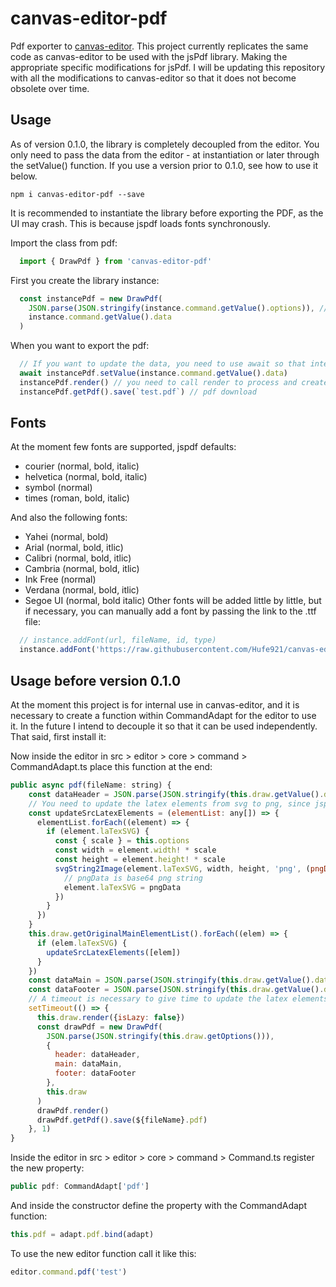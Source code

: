 # canvas-editor-pdf

Pdf exporter to [canvas-editor](https://github.com/Hufe921/canvas-editor).
This project currently replicates the same code as canvas-editor to be used with the jsPdf library. Making the appropriate specific modifications for jsPdf. I will be updating this repository with all the modifications to canvas-editor so that it does not become obsolete over time.

## Usage
As of version 0.1.0, the library is completely decoupled from the editor. You only need to pass the data from the editor - at instantiation or later through the setValue() function. If you use a version prior to 0.1.0, see how to use it below.

```
npm i canvas-editor-pdf --save
```

It is recommended to instantiate the library before exporting the PDF, as the UI may crash. This is because jspdf loads fonts synchronously.

Import the class from pdf:
```javascript
  import { DrawPdf } from 'canvas-editor-pdf'
```

First you create the library instance:
```javascript
  const instancePdf = new DrawPdf(
    JSON.parse(JSON.stringify(instance.command.getValue().options)), // make a copy of the editor settings and avoid type conflicts
    instance.command.getValue().data
  )
```

When you want to export the pdf:
```javascript
  // If you want to update the data, you need to use await so that internally you can convert latex from svg to png - jspdf does not support svg
  await instancePdf.setValue(instance.command.getValue().data)
  instancePdf.render() // you need to call render to process and create the data within jspdf
  instancePdf.getPdf().save(`test.pdf`) // pdf download
```

## Fonts
At the moment few fonts are supported, jspdf defaults:
- courier (normal, bold, italic)
- helvetica (normal, bold, italic)
- symbol (normal)
- times (roman, bold, italic)

And also the following fonts:
- Yahei (normal, bold)
- Arial (normal, bold, itlic)
- Calibri (normal, bold, itlic)
- Cambria (normal, bold, itlic)
- Ink Free (normal)
- Verdana (normal, bold, itlic)
- Segoe UI (normal, bold italic)
Other fonts will be added little by little, but if necessary, you can manually add a font by passing the link to the .ttf file:
```javascript
  // instance.addFont(url, fileName, id, type)
  instance.addFont('https://raw.githubusercontent.com/Hufe921/canvas-editor/refs/heads/feature/pdf/public/font/msyh.ttf', 'Yahei.ttf', 'Yahei', 'normal')
```

## Usage before version 0.1.0
At the moment this project is for internal use in canvas-editor, and it is necessary to create a function within CommandAdapt for the editor to use it. In the future I intend to decouple it so that it can be used independently. That said, first install it:

Now inside the editor in src > editor > core > command > CommandAdapt.ts place this function at the end:

```javascript
public async pdf(fileName: string) {
    const dataHeader = JSON.parse(JSON.stringify(this.draw.getValue().data.header))
    // You need to update the latex elements from svg to png, since jspdf does not support the svg format
    const updateSrcLatexElements = (elementList: any[]) => {
      elementList.forEach((element) => {
        if (element.laTexSVG) {
          const { scale } = this.options
          const width = element.width! * scale
          const height = element.height! * scale
          svgString2Image(element.laTexSVG, width, height, 'png', (pngData: any) => {
            // pngData is base64 png string
            element.laTexSVG = pngData
          })
        }
      })
    }
    this.draw.getOriginalMainElementList().forEach((elem) => {
      if (elem.laTexSVG) {
        updateSrcLatexElements([elem])
      }
    })
    const dataMain = JSON.parse(JSON.stringify(this.draw.getValue().data.main))
    const dataFooter = JSON.parse(JSON.stringify(this.draw.getValue().data.footer))
    // A timeout is necessary to give time to update the latex elements (in some situations with a lot of data and many laex elements it may be necessary to increase the timeout)
    setTimeout(() => {
      this.draw.render({isLazy: false})
      const drawPdf = new DrawPdf(
        JSON.parse(JSON.stringify(this.draw.getOptions())),
        {
          header: dataHeader,
          main: dataMain,
          footer: dataFooter
        },
        this.draw
      )
      drawPdf.render()
      drawPdf.getPdf().save(${fileName}.pdf)
    }, 1)
}
```

Inside the editor in src > editor > core > command > Command.ts register the new property:

```javascript
public pdf: CommandAdapt['pdf']
```

And inside the constructor define the property with the CommandAdapt function:

```javascript
this.pdf = adapt.pdf.bind(adapt)
```

To use the new editor function call it like this:

```javascript
editor.command.pdf('test')
```
